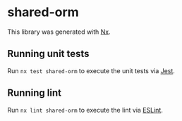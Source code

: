 # shared-orm

This library was generated with [Nx](https://nx.dev).

## Running unit tests

Run `nx test shared-orm` to execute the unit tests via [Jest](https://jestjs.io).

## Running lint

Run `nx lint shared-orm` to execute the lint via [ESLint](https://eslint.org/).

